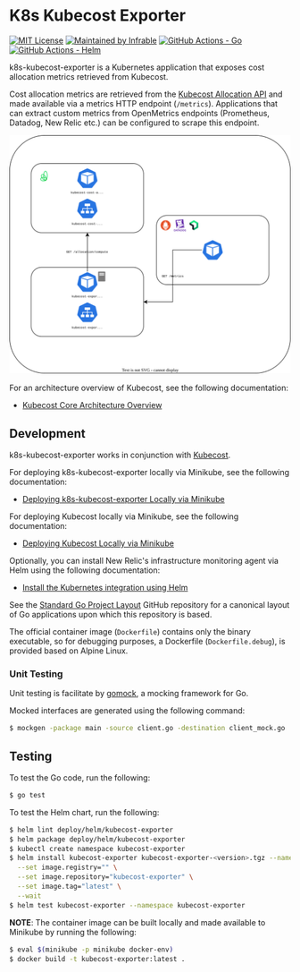 # K8s Kubecost Exporter

[![MIT License](https://img.shields.io/badge/License-MIT-blue.svg)](https://github.com/infrable-io/k8s-opencost-exporter/blob/master/LICENSE)
[![Maintained by Infrable](https://img.shields.io/badge/Maintained%20by-Infrable-000000)](https://infrable.io)
[![GitHub Actions - Go](https://github.com/infrable-io/k8s-opencost/actions/workflows/go.yml/badge.svg)](https://github.com/infrable-io/k8s-opencost/actions/workflows/go.yml)
[![GitHub Actions - Helm](https://github.com/infrable-io/k8s-opencost/actions/workflows/helm.yml/badge.svg)](https://github.com/infrable-io/k8s-opencost/actions/workflows/helm.yml)

k8s-kubecost-exporter is a Kubernetes application that exposes cost allocation metrics retrieved from Kubecost.

Cost allocation metrics are retrieved from the [Kubecost Allocation API](https://docs.kubecost.com/apis/apis/allocation) and made available via a metrics HTTP endpoint (`/metrics`). Applications that can extract custom metrics from OpenMetrics endpoints (Prometheus, Datadog, New Relic etc.) can be configured to scrape this endpoint.

<p align="center">
  <img src="assets/architecture.svg">
</p>

For an architecture overview of Kubecost, see the following documentation:
* [Kubecost Core Architecture Overview](https://docs.kubecost.com/architecture/architecture)

## Development

k8s-kubecost-exporter works in conjunction with [Kubecost](https://www.kubecost.com).

For deploying k8s-kubecost-exporter locally via Minikube, see the following documentation:
* [Deploying k8s-kubecost-exporter Locally via Minikube](docs/deploying-k8s-kubecost-exporter-locally-via-minikube.md)

For deploying Kubecost locally via Minikube, see the following documentation:
* [Deploying Kubecost Locally via Minikube](docs/deploying-kubecost-locally-via-minikube.md)

Optionally, you can install New Relic's infrastructure monitoring agent via Helm using the following documentation:
* [Install the Kubernetes integration using Helm](https://docs.newrelic.com/docs/kubernetes-pixie/kubernetes-integration/installation/install-kubernetes-integration-using-helm)

See the [Standard Go Project Layout](https://github.com/golang-standards/project-layout) GitHub repository for a canonical layout of Go applications upon which this repository is based.

The official container image (`Dockerfile`) contains only the binary executable, so for debugging purposes, a Dockerfile (`Dockerfile.debug`), is provided based on Alpine Linux.

### Unit Testing

Unit testing is facilitate by [gomock](https://github.com/golang/mock), a mocking framework for Go.

Mocked interfaces are generated using the following command:

```bash
$ mockgen -package main -source client.go -destination client_mock.go
```

## Testing

To test the Go code, run the following:

```bash
$ go test
```

To test the Helm chart, run the following:

```bash
$ helm lint deploy/helm/kubecost-exporter
$ helm package deploy/helm/kubecost-exporter
$ kubectl create namespace kubecost-exporter
$ helm install kubecost-exporter kubecost-exporter-<version>.tgz --namespace kubecost-exporter \
  --set image.registry="" \
  --set image.repository="kubecost-exporter" \
  --set image.tag="latest" \
  --wait
$ helm test kubecost-exporter --namespace kubecost-exporter
```

**NOTE**: The container image can be built locally and made available to Minikube by running the following:

```bash
$ eval $(minikube -p minikube docker-env)
$ docker build -t kubecost-exporter:latest .
```
